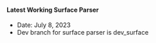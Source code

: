 #### Latest Working Surface Parser

* Date: July 8, 2023
* Dev branch for surface parser is dev_surface

